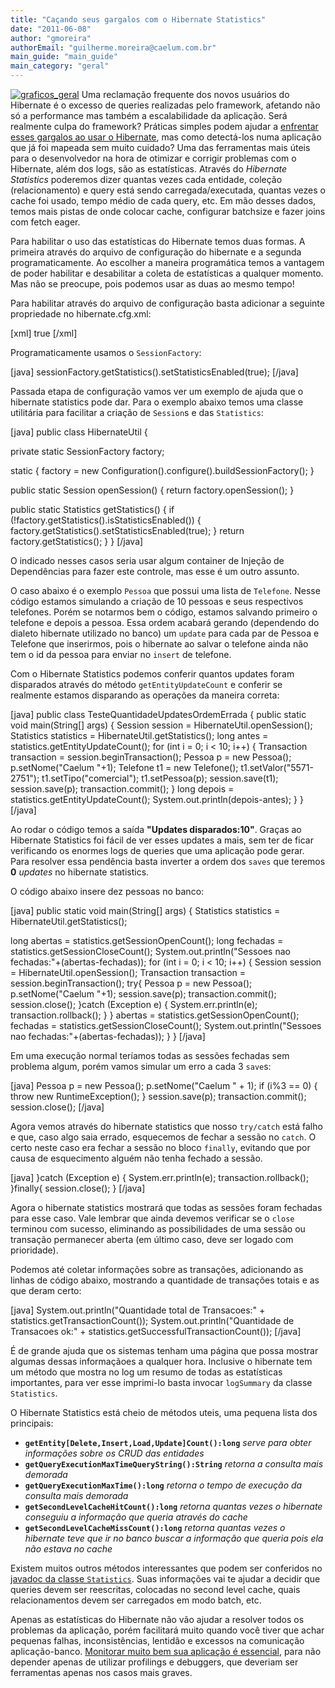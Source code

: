 ```yaml
---
title: "Caçando seus gargalos com o Hibernate Statistics"
date: "2011-06-08"
author: "gmoreira"
authorEmail: "guilherme.moreira@caelum.com.br"
main_guide: "main_guide"
main_category: "geral"
---
```


[![](https://blog.caelum.com.br/wp-content/uploads/2011/06/graficos_geral-300x145.png "graficos_geral")](https://blog.caelum.com.br/wp-content/uploads/2011/06/graficos_geral.png) Uma reclamação frequente dos novos usuários do Hibernate é o excesso de queries realizadas pelo framework, afetando não só a performance mas também a escalabilidade da aplicação. Será realmente culpa do framework? Práticas simples podem ajudar a [enfrentar esses gargalos ao usar o Hibernate](https://blog.caelum.com.br/os-7-habitos-dos-desenvolvedores-hibernate-e-jpa-altamente-eficazes/), mas como detectá-los numa aplicação que já foi mapeada sem muito cuidado? Uma das ferramentas mais úteis para o desenvolvedor na hora de otimizar e corrigir problemas com o Hibernate, além dos logs, são as estatísticas. Através do _Hibernate Statistics_ poderemos dizer quantas vezes cada entidade, coleção (relacionamento) e query está sendo carregada/executada, quantas vezes o cache foi usado, tempo médio de cada query, etc. Em mão desses dados, temos mais pistas de onde colocar cache, configurar batchsize e fazer joins com fetch eager.

Para habilitar o uso das estatísticas do Hibernate temos duas formas. A primeira através do arquivo de configuração do hibernate e a segunda programaticamente. Ao escolher a maneira programática temos a vantagem de poder habilitar e desabilitar a coleta de estatísticas a qualquer momento. Mas não se preocupe, pois podemos usar as duas ao mesmo tempo!

Para habilitar através do arquivo de configuração basta adicionar a seguinte propriedade no hibernate.cfg.xml:

\[xml\] <property name="hibernate.generate\_statistics">true</property> \[/xml\]

Programaticamente usamos o `SessionFactory`:

\[java\] sessionFactory.getStatistics().setStatisticsEnabled(true); \[/java\]

Passada etapa de configuração vamos ver um exemplo de ajuda que o hibernate statistics pode dar. Para o exemplo abaixo temos uma classe utilitária para facilitar a criação de `Session`s e das `Statistics`:

\[java\] public class HibernateUtil {

private static SessionFactory factory;

static { factory = new Configuration().configure().buildSessionFactory(); }

public static Session openSession() { return factory.openSession(); }

public static Statistics getStatistics() { if (!factory.getStatistics().isStatisticsEnabled()) { factory.getStatistics().setStatisticsEnabled(true); } return factory.getStatistics(); } } \[/java\]

O indicado nesses casos seria usar algum container de Injeção de Dependências para fazer este controle, mas esse é um outro assunto.

O caso abaixo é o exemplo `Pessoa` que possui uma lista de `Telefone`. Nesse código estamos simulando a criação de 10 pessoas e seus respectivos telefones. Porém se notarmos bem o código, estamos salvando primeiro o telefone e depois a pessoa. Essa ordem acabará gerando (dependendo do dialeto hibernate utilizado no banco) um `update` para cada par de Pessoa e Telefone que inserirmos, pois o hibernate ao salvar o telefone ainda não tem o id da pessoa para enviar no `insert` de telefone.

Com o Hibernate Statistics podemos conferir quantos updates foram disparados através do método `getEntityUpdateCount` e conferir se realmente estamos disparando as operações da maneira correta:

\[java\] public class TesteQuantidadeUpdatesOrdemErrada { public static void main(String\[\] args) { Session session = HibernateUtil.openSession(); Statistics statistics = HibernateUtil.getStatistics(); long antes = statistics.getEntityUpdateCount(); for (int i = 0; i < 10; i++) { Transaction transaction = session.beginTransaction(); Pessoa p = new Pessoa(); p.setNome("Caelum "+1); Telefone t1 = new Telefone(); t1.setValor("5571-2751"); t1.setTipo("comercial"); t1.setPessoa(p); session.save(t1); session.save(p); transaction.commit(); } long depois = statistics.getEntityUpdateCount(); System.out.println(depois-antes); } } \[/java\]

Ao rodar o código temos a saída **"Updates disparados:10"**. Graças ao Hibernate Statistics foi fácil de ver esses updates a mais, sem ter de ficar verificando os enormes logs de queries que uma aplicação pode gerar. Para resolver essa pendência basta inverter a ordem dos `saves` que teremos **0** _updates_ no hibernate statistics.

O código abaixo insere dez pessoas no banco:

\[java\] public static void main(String\[\] args) { Statistics statistics = HibernateUtil.getStatistics();

long abertas = statistics.getSessionOpenCount(); long fechadas = statistics.getSessionCloseCount(); System.out.println("Sessoes nao fechadas:"+(abertas-fechadas)); for (int i = 0; i < 10; i++) { Session session = HibernateUtil.openSession(); Transaction transaction = session.beginTransaction(); try{ Pessoa p = new Pessoa(); p.setNome("Caelum "+1); session.save(p); transaction.commit(); session.close(); }catch (Exception e) { System.err.println(e); transaction.rollback(); } } abertas = statistics.getSessionOpenCount(); fechadas = statistics.getSessionCloseCount(); System.out.println("Sessoes nao fechadas:"+(abertas-fechadas)); } } \[/java\]

Em uma execução normal teríamos todas as sessões fechadas sem problema algum, porém vamos simular um erro a cada 3 `save`s:

\[java\] Pessoa p = new Pessoa(); p.setNome("Caelum " + 1); if (i%3 == 0) { throw new RuntimeException(); } session.save(p); transaction.commit(); session.close(); \[/java\]

Agora vemos através do hibernate statistics que nosso `try/catch` está falho e que, caso algo saia errado, esquecemos de fechar a sessão no `catch`. O certo neste caso era fechar a sessão no bloco `finally`, evitando que por causa de esquecimento alguém não tenha fechado a sessão.

\[java\] }catch (Exception e) { System.err.println(e); transaction.rollback(); }finally{ session.close(); } \[/java\]

Agora o hibernate statistics mostrará que todas as sessões foram fechadas para esse caso. Vale lembrar que ainda devemos verificar se o `close` terminou com sucesso, eliminando as possibilidades de uma sessão ou transação permanecer aberta (em último caso, deve ser logado com prioridade).

Podemos até coletar informações sobre as transações, adicionando as linhas de código abaixo, mostrando a quantidade de transações totais e as que deram certo:

\[java\] System.out.println("Quantidade total de Transacoes:" + statistics.getTransactionCount()); System.out.println("Quantidade de Transacoes ok:" + statistics.getSuccessfulTransactionCount()); \[/java\]

É de grande ajuda que os sistemas tenham uma página que possa mostrar algumas dessas informaçãoes a qualquer hora. Inclusive o hibernate tem um método que mostra no log um resumo de todas as estatísticas importantes, para ver esse imprimi-lo basta invocar `logSummary` da classe `Statistics`.

O Hibernate Statistics está cheio de métodos uteis, uma pequena lista dos principais:

- **`getEntity[Delete,Insert,Load,Update]Count():long`** _serve para obter informações sobre os CRUD das entidades_
- **`getQueryExecutionMaxTimeQueryString():String`** _retorna a consulta mais demorada_
- **`getQueryExecutionMaxTime():long`** _retorna o tempo de execução da consulta mais demorada_
- **`getSecondLevelCacheHitCount():long`** _retorna quantas vezes o hibernate conseguiu a informação que queria através do cache_
- **`getSecondLevelCacheMissCount():long`** _retorna quantas vezes o hibernate teve que ir no banco buscar a informação que queria pois ela não estava no cache_

Existem muitos outros métodos interessantes que podem ser conferidos no [javadoc da classe `Statistics`](http://docs.jboss.org/hibernate/core/3.6/javadocs/org/hibernate/stat/Statistics.html). Suas informações vai te ajudar a decidir que queries devem ser reescritas, colocadas no second level cache, quais relacionamentos devem ser carregados em modo batch, etc.

Apenas as estatísticas do Hibernate não vão ajudar a resolver todos os problemas da aplicação, porém facilitará muito quando você tiver que achar pequenas falhas, inconsistências, lentidão e excessos na comunicação aplicação-banco. [Monitorar muito bem sua aplicação é essencial](https://blog.caelum.com.br/logar-e-preciso-debugar-nao-e-preciso/), para não depender apenas de utilizar profilings e debuggers, que deveriam ser ferramentas apenas nos casos mais graves.
